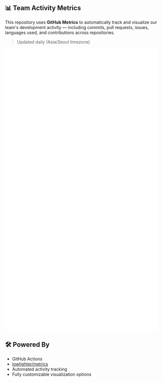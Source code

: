 ## 📊 Team Activity Metrics

This repository uses **GitHub Metrics** to automatically track and visualize our team's development activity — including commits, pull requests, issues, languages used, and contributions across repositories.

> Updated daily (Asia/Seoul timezone)

![TikTrix Metrics](https://github.com/Tiktrix/metrics/blob/main/github-metrics.svg)

## 🛠 Powered By

- GitHub Actions
- [lowlighter/metrics](https://github.com/lowlighter/metrics)
- Automated activity tracking
- Fully customizable visualization options
